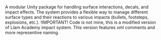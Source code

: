 A modular Unity package for handling surface interactions, decals, and impact effects. The system provides a flexible way to manage different surface types and their reactions to various impacts (bullets, footsteps, explosions, etc.).
!IMPORTANT! Code is not mine, this is a modified version of Llam Academy impact system. This version features xml comments and more representive naming.
